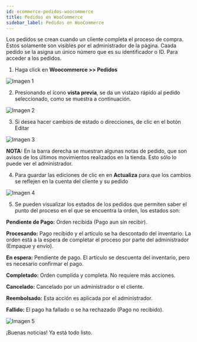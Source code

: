 ```yaml
---
id: ecommerce-pedidos-woocommerce
title: Pedidos en WooCommerce
sidebar_label: Pedidos en WooCommerce
---
```


Los  pedidos se  crean  cuando  un  cliente  completa  el  proceso  de  compra.  Estos  solamente  son  visibles por el administrador de la página. Caada pedido se la asigna un único número que es su identificador o ID. Para acceder a los pedidos.

1. Haga click en **Woocommerce >> Pedidos**

![Imagen 1](https://github.com/Conektica/cnk-external-doku/blob/master/static/img/PedidosUsuarios/Imagen1.png?raw=true)

2. Presionando el ícono **vista previa**, se da un vistazo rápido al pedido seleccionado, como se muestra a continuación.

![Imagen 2](https://github.com/Conektica/cnk-external-doku/blob/master/static/img/PedidosUsuarios/Imagen2.png?raw=true)

3. Si desea hacer cambios de estado o direcciones, de clic en el botón Editar

![Imagen 3](https://github.com/Conektica/cnk-external-doku/blob/master/static/img/PedidosUsuarios/Imagen3.png?raw=true)

**NOTA:** En  la  barra  derecha  se  muestran  algunas  notas  de  pedido,  que  son  avisos  de  los  últimos  movimientos  realizados en la tienda. Esto sólo lo puede ver el administrador. 

4. Para guardar las ediciones de clic en en **Actualiza** para que los cambios se reflejen en la cuenta del cliente y su pedido

![Imagen 4](https://github.com/Conektica/cnk-external-doku/blob/master/static/img/PedidosUsuarios/Imagen4.png?raw=true)

5. Se pueden visualizar los estados de los pedidos que permiten saber el punto del proceso en el que se encuentra la orden, los estados son:

**Pendiente de Pago:** Orden recibida (Pago aun sin recibir).

**Procesando:** Pago recibido y el artículo se ha descontado del inventario. La orden está a la espera de completar el proceso por parte del administrador (Empaque y envío). 

**En espera:** Pendiente de pago. El artículo se descuenta del inventario, pero es necesario confirmar el pago. 

**Completado:** Orden cumplida y completa. No requiere más acciones. 

**Cancelado:** Cancelado por un administrador o el cliente.

**Reembolsado:** Esta acción es aplicada por el administrador. 

**Fallido:** El pago ha fallado o se ha rechazado (Pago no recibido).

![Imagen 5](https://github.com/Conektica/cnk-external-doku/blob/master/static/img/PedidosUsuarios/Imagen5.png?raw=true)

¡Buenas noticias! Ya está todo listo. 





